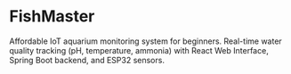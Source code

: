# FishMaster
Affordable IoT aquarium monitoring system for beginners. Real-time water quality tracking (pH, temperature, ammonia) with React Web Interface, Spring Boot backend, and ESP32 sensors. 

